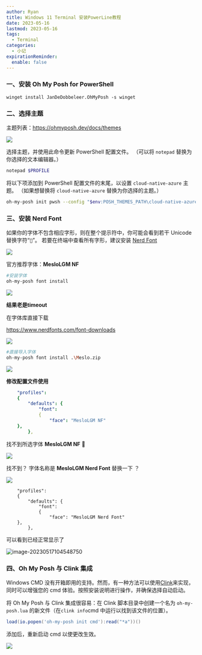```yaml
---
author: Ryan
title: Windows 11 Terminal 安装PowerLine教程
date: 2023-05-16
lastmod: 2023-05-16
tags:
  - Terminal
categories:
  - 小记
expirationReminder:
  enable: false
---
```





### 一、安装 Oh My Posh for PowerShell

```shell
winget install JanDeDobbeleer.OhMyPosh -s winget
```



### 二、选择主题

主题列表：https://ohmyposh.dev/docs/themes

![](http://cdn1.ryanxin.live/image-20230517105339263.png)

选择主题，并使用此命令更新 PowerShell 配置文件。 （可以将 `notepad` 替换为你选择的文本编辑器。）

```bash
notepad $PROFILE
```



将以下项添加到 PowerShell 配置文件的末尾，以设置 `cloud-native-azure` 主题。 （如果想替换将 `cloud-native-azure` 替换为你选择的主题。）



```bash
oh-my-posh init pwsh --config "$env:POSH_THEMES_PATH\cloud-native-azure.omp.json" | Invoke-Expression
```





### 三、安装 Nerd Font

 如果你的字体不包含相应字形，则在整个提示符中，你可能会看到若干 Unicode 替换字符“▯”。 若要在终端中查看所有字形，建议安装 [Nerd Font](https://www.nerdfonts.com/font-downloads)



![](http://cdn1.ryanxin.live/image-20230517110124776.png)

官方推荐字体：**MesloLGM NF**



```bash
#安装字体
oh-my-posh font install
```

![](http://cdn1.ryanxin.live/image-20230517104759748.png)

**结果老是timeout**



在字体库直接下载

https://www.nerdfonts.com/font-downloads

![](http://cdn1.ryanxin.live/image-20230517104937861.png)

```bash
#直接导入字体
oh-my-posh font install .\Meslo.zip 
```

![](http://cdn1.ryanxin.live/image-20230517101113664.png)



**修改配置文件使用**

```yaml
    "profiles": 
    {
        "defaults": {
            "font":
            {
                "face": "MesloLGM NF"   
    },
		},
```

找不到所选字体 **MesloLGM NF** 🤮

![](http://cdn1.ryanxin.live/image-20230517103815943.png)



找不到？  字体名称是 **MesloLGM Nerd Font** 替换一下 ？

![](http://cdn1.ryanxin.live/image-20230517104001794.png)

```
    "profiles": 
    {
        "defaults": {
            "font":
            {
                "face": "MesloLGM Nerd Font"   
    },
		},
```



可以看到已经正常显示了

![image-20230517104548750](http://cdn1.ryanxin.live/image-20230517104548750.png)



### 四、Oh My Posh 与 Clink 集成

Windows CMD 没有开箱即用的支持。然而，有一种方法可以使用[Clink](https://chrisant996.github.io/clink/)来实现，同时可以增强您的 cmd 体验。按照安装说明进行操作，并确保选择自动启动。

将 Oh My Posh 与 Clink 集成很容易：在 Clink 脚本目录中创建一个名为 `oh-my-posh.lua` 的新文件（在`clink info`cmd 中运行以找到该文件的位置）。



```lua
load(io.popen('oh-my-posh init cmd'):read("*a"))()
```

添加后，重新启动 cmd 以使更改生效。



![](http://cdn1.ryanxin.live/image-20230517125959310.png)

